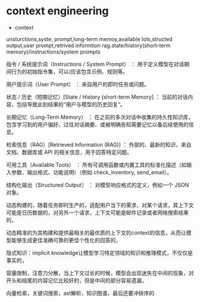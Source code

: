 # context engineering

- context

unsturctions,syste, prompt,long-term memoy,available tols,structed output,user prompt,retrived informtion rag.state/history(short-term memory)/instructions/system prompts

指令 / 系统提示词（Instructions / System Prompt） ： 用于定义模型在对话期间行为的初始指令集，可以/应该包含示例、规则等。

用户提示词（User Prompt） ： 来自用户的即时任务或问题。

状态 / 历史（短期记忆）[State / History (short-term Memory] ： 当前的对话内容，包括导致此刻结果的“用户与模型的历史回复“。

长期记忆（Long-Term Memory） ： 在之前的多次对话中收集的持久性知识库，包含学习到的用户偏好、过往对话摘要、或被明确告知需要记忆以备后续使用的信息。

检索信息（RAG）[Retrieved Information (RAG)] ： 外部的、最新的知识，来自文档、数据库或 API 的相关信息，用于回答特定问题。

可用工具（Available Tools） ： 所有可调用函数或内置工具的标准化描述（如输入参数、输出格式、功能说明）（例如 check_inventory, send_email）。

结构化输出（Structured Output） ： 对模型响应格式的定义，例如一个 JSON 对象。

动态构建的，随着任务即时生产的，适配用户当下的需求，对某个请求，其上下文可能是日历数据的，对另外一个请求，上下文可能是邮件记录或者网络搜索结果的，

动态精准的为其构建和提供最相关的最优质的上下文的context的信息，从而让模型能够生成更佳准确可靠的更佳个性化的回答的，

隐式知识：implicit knowledge让模型学习特定领域的知识和推理模式，不仅仅是事实的，

容量限制，注意力分散，当上下文过长的时候，模型会出现迷失在中间的现象，对开头和结尾的内容记忆比较好的，但是中间的部分容易遗漏，

向量检索，关键词搜索，ast解析，知识图谱，最后还要冲排序的

